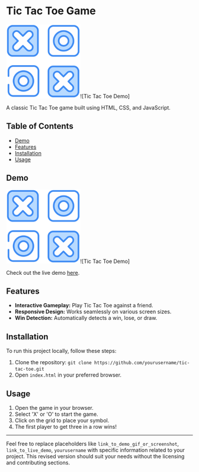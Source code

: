 # Tic Tac Toe Game

<img src="game.png" alt="drawing" width="200"/>![Tic Tac Toe Demo]

A classic Tic Tac Toe game built using HTML, CSS, and JavaScript.

## Table of Contents

- [Demo](#demo)
- [Features](#features)
- [Installation](#installation)
- [Usage](#usage)

## Demo

<img src="game.png" alt="drawing" width="200"/>![Tic Tac Toe Demo]

Check out the live demo [here](https://mrohit23.github.io/Tic-Tac-Toe-Game/).

## Features

- **Interactive Gameplay:** Play Tic Tac Toe against a friend.
- **Responsive Design:** Works seamlessly on various screen sizes.
- **Win Detection:** Automatically detects a win, lose, or draw.

## Installation

To run this project locally, follow these steps:

1. Clone the repository: `git clone https://github.com/yourusername/tic-tac-toe.git`
2. Open `index.html` in your preferred browser.

## Usage

1. Open the game in your browser.
2. Select 'X' or 'O' to start the game.
3. Click on the grid to place your symbol.
4. The first player to get three in a row wins!

---

Feel free to replace placeholders like `link_to_demo_gif_or_screenshot`, `link_to_live_demo`, `yourusername` with specific information related to your project. This revised version should suit your needs without the licensing and contributing sections.
